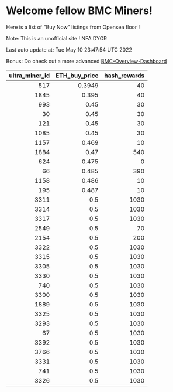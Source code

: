 # Welcome fellow BMC Miners!
Here is a list of "Buy Now" listings from Opensea floor !

Note: This is an unofficial site ! NFA DYOR

Last auto update at: Tue May 10 23:47:54 UTC 2022

Bonus: Do check out a more advanced [BMC-Overview-Dashboard](https://dune.com/defifunk/BMC-Overview-Dashboard)


|   ultra_miner_id |   ETH_buy_price |   hash_rewards |
|-----------------:|----------------:|---------------:|
|              517 |          0.3949 |             40 |
|             1845 |          0.395  |             40 |
|              993 |          0.45   |             30 |
|               30 |          0.45   |             30 |
|              121 |          0.45   |             30 |
|             1085 |          0.45   |             30 |
|             1157 |          0.469  |             10 |
|             1884 |          0.47   |            540 |
|              624 |          0.475  |              0 |
|               66 |          0.485  |            390 |
|             1158 |          0.486  |             10 |
|              195 |          0.487  |             10 |
|             3311 |          0.5    |           1030 |
|             3314 |          0.5    |           1030 |
|             3317 |          0.5    |           1030 |
|             2549 |          0.5    |             70 |
|             2154 |          0.5    |            200 |
|             3322 |          0.5    |           1030 |
|             3315 |          0.5    |           1030 |
|             3305 |          0.5    |           1030 |
|             3330 |          0.5    |           1030 |
|              740 |          0.5    |           1030 |
|             3300 |          0.5    |           1030 |
|             1889 |          0.5    |           1030 |
|             3325 |          0.5    |           1030 |
|             3293 |          0.5    |           1030 |
|               67 |          0.5    |           1030 |
|             3392 |          0.5    |           1030 |
|             3766 |          0.5    |           1030 |
|             3331 |          0.5    |           1030 |
|              741 |          0.5    |           1030 |
|             3326 |          0.5    |           1030 |